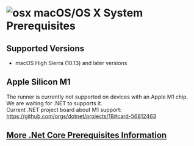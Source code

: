 

# ![osx](../res/apple_med.png) macOS/OS X System Prerequisites

## Supported Versions

  - macOS High Sierra (10.13) and later versions
 
## Apple Silicon M1

The runner is currently not supported on devices with an Apple M1 chip.  
We are waiting for .NET to supports it.  
Current .NET project board about M1 support:
https://github.com/orgs/dotnet/projects/18#card-56812463

## [More .Net Core Prerequisites Information](https://docs.microsoft.com/en-us/dotnet/core/macos-prerequisites?tabs=netcore30)
